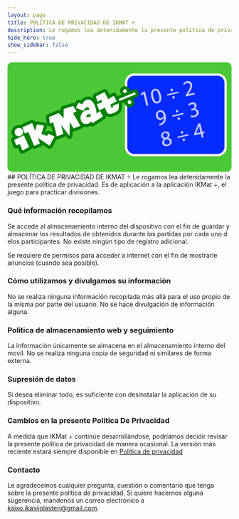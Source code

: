 ```yaml
---
layout: page
title: POLÍTICA DE PRIVACIDAD DE IKMAT ÷
description: Le rogamos lea detenidamente la presente política de privacidad. Es de aplicación a la aplicación IKMat ÷, el juego para practicar divisiones.
hide_hero: true
show_sidebar: false
---
```

<div class="columns is-centered">
    <div class="column is-4-desktop is-6-tablet  is-8-mobile">
        <img src="/img/google_play_imagen_1024_div.png" style="border-radius: 10px"/>
    </div>
</div>
## POLÍTICA DE PRIVACIDAD DE IKMAT ÷
Le rogamos lea detenidamente la presente política de privacidad. Es de aplicación a la aplicación IKMat ÷, el juego para practicar divisiones.

### Qué información recopilamos
Se accede al almacenamiento interno del dispositivo con el fin de guardar y almacenar los resultados de obtenidos durante las partidas por cada uno d elos participantes. No existe ningún tipo de registro adicional.

Se requiere de permisos para acceder a internet con el fin de mostrarle anuncios (cuando sea posible).

### Cómo utilizamos y divulgamos su información
No se realiza ninguna información recopilada más allá para el uso propio de la misma por parte del usuario. No se hace divulgación de información alguna.

### Política de almacenamiento web y seguimiento
La información únicamente se almacena en el almacenamiento interno del movil. No se realiza ninguna copia de seguridad ni similares de forma externa.

### Supresión de datos
Si desea eliminar todo, es suficiente con desinstalar la aplicación de su dispositivo.

### Cambios en la presente Política De Privacidad
A medida que IKMat ÷ continúe desarrollándose, podríamos decidir revisar la presente política de privacidad de manera ocasional. La versión más reciente estará siempre disponible en [Política de privacidad]()

### Contacto <i class="fas fa-envelope"></i>
Le agradecemos cualquier pregunta, cuestión o comentario que tenga sobre la presente política de privacidad. Si quiere hacernos alguna sugerencia, mándenos un correo electrónico a kaixo.ikasijolasten@gmail.com.